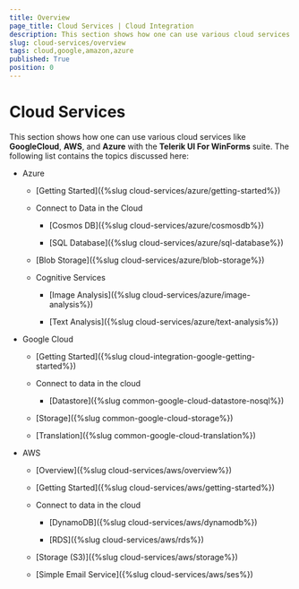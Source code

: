 ```yaml
---
title: Overview 
page_title: Cloud Services | Cloud Integration
description: This section shows how one can use various cloud services like GoogleCloud, AWS, and Azure with the Telerik UI For Winforms suite.
slug: cloud-services/overview
tags: cloud,google,amazon,azure
published: True
position: 0
---
```


# Cloud Services

This section shows how one can use various cloud services like __GoogleCloud__, __AWS__, and __Azure__ with the __Telerik UI For WinForms__ suite. The following list contains the topics discussed here:
 
* Azure

    - [Getting Started]({%slug cloud-services/azure/getting-started%})

    - Connect to Data in the Cloud

         - [Cosmos DB]({%slug cloud-services/azure/cosmosdb%})

         - [SQL Database]({%slug cloud-services/azure/sql-database%})

    - [Blob Storage]({%slug cloud-services/azure/blob-storage%})

    - Cognitive Services

        - [Image Analysis]({%slug cloud-services/azure/image-analysis%})
        
        - [Text Analysis]({%slug cloud-services/azure/text-analysis%})

* Google Cloud

    * [Getting Started]({%slug cloud-integration-google-getting-started%})

    * Connect to data in the cloud
 
        - [Datastore]({%slug common-google-cloud-datastore-nosql%})

    * [Storage]({%slug common-google-cloud-storage%})

    * [Translation]({%slug common-google-cloud-translation%})

* AWS

    * [Overview]({%slug cloud-services/aws/overview%})
    
    * [Getting Started]({%slug cloud-services/aws/getting-started%})

    * Connect to data in the cloud

        * [DynamoDB]({%slug cloud-services/aws/dynamodb%})

        * [RDS]({%slug cloud-services/aws/rds%})

    * [Storage (S3)]({%slug cloud-services/aws/storage%})

    * [Simple Email Service]({%slug cloud-services/aws/ses%})



